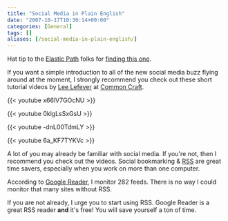 ```yaml
---
title: "Social Media in Plain English"
date: "2007-10-17T10:30:14+00:00"
categories: [General]
tags: []
aliases: [/social-media-in-plain-english/]
---
```


Hat tip to the [Elastic Path](http://www.elasticpath.com/) folks for [finding this one](http://www.getelastic.com/social-media-plain-english/).

If you want a simple introduction to all of the new social media buzz flying around at the moment, I strongly recommend you check out these short tutorial videos by [Lee Lefever](http://leelefever.tumblr.com/) at [Common Craft](http://www.commoncraft.com/).

{{< youtube x66lV7GOcNU >}}

{{< youtube 0klgLsSxGsU >}}

{{< youtube -dnL00TdmLY >}}

{{< youtube 6a_KF7TYKVc >}}

A lot of you may already be familiar with social media. If you're not, then I recommend you check out the videos. Social bookmarking  &amp; [RSS](https://en.wikipedia.org/wiki/RSS_(file_format)) are great time savers, especially when you work on more than one computer.

According to [Google Reader](http://www.google.com/reader), I monitor 282 feeds. There is no way I could monitor that many sites without RSS.

If you are not already, I urge you to start using RSS. Google Reader is a great RSS reader <strong>and</strong> it's free! You will save yourself a ton of time.
